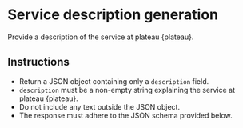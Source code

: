 # Service description generation

Provide a description of the service at plateau {plateau}.

## Instructions
- Return a JSON object containing only a `description` field.
- `description` must be a non-empty string explaining the service at plateau {plateau}.
- Do not include any text outside the JSON object.
- The response must adhere to the JSON schema provided below.
